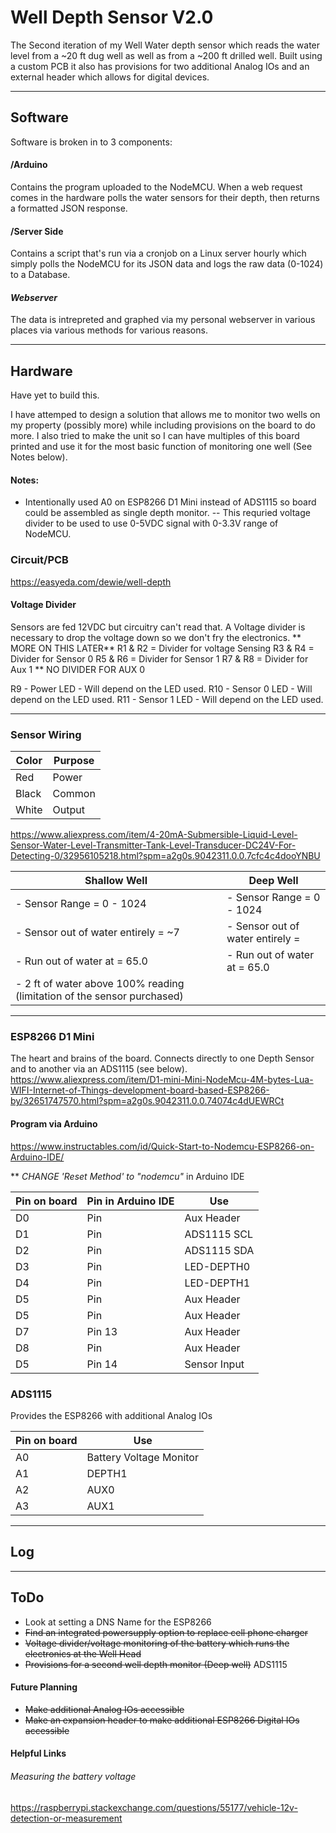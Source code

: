 # Well Depth Sensor V2.0

The Second iteration of my Well Water depth sensor which reads the water level from a ~20 ft dug well as well as from a ~200 ft drilled well. Built using a custom PCB it also has provisions for two additional Analog IOs and an external header which allows for digital devices.

--- 
## Software

Software is broken in to 3 components:

#### /Arduino 
Contains the program uploaded to the NodeMCU. When a web request comes in the hardware polls the water sensors for their depth, then returns a formatted JSON response.

#### /Server Side
Contains a script that's run via a cronjob on a Linux server hourly which simply polls the NodeMCU for its JSON data and logs the raw data (0-1024) to a Database.

#### *Webserver*
The data is intrepreted and graphed via my personal webserver in various places via various methods for various reasons. 




---
## Hardware 
 Have yet to build this.
 
I have attemped to design a solution that allows me to monitor two wells on my property (possibly more) while including provisions on the board to do more. I also tried to make the unit so I can have multiples of this board printed and use it for the most basic function of monitoring one well (See Notes below). 
 
 
#### Notes:  
- Intentionally used A0 on ESP8266 D1 Mini instead of ADS1115 so board could be assembled as single depth monitor. 
-- This requried voltage divider to be used to use 0-5VDC signal with 0-3.3V range of NodeMCU. 

### Circuit/PCB
https://easyeda.com/dewie/well-depth

#### Voltage Divider
Sensors are fed 12VDC but circuitry can't read that. A Voltage divider is necessary to drop the voltage down so we don't fry the electronics. 
** MORE ON THIS LATER**
R1 & R2 = Divider for voltage Sensing
R3 & R4 = Divider for Sensor 0
R5 & R6 = Divider for Sensor 1
R7 & R8 = Divider for Aux 1
** NO DIVIDER FOR AUX 0

R9  - Power LED    - Will depend on the LED used. 
R10 - Sensor 0 LED - Will depend on the LED used. 
R11 - Sensor 1 LED - Will depend on the LED used. 

---
### Sensor Wiring 
|Color 		| Purpose	|
|-------	| -------	|			
|Red 		|Power		|
|Black		|Common		|
|White		|Output	 	|

https://www.aliexpress.com/item/4-20mA-Submersible-Liquid-Level-Sensor-Water-Level-Transmitter-Tank-Level-Transducer-DC24V-For-Detecting-0/32956105218.html?spm=a2g0s.9042311.0.0.7cfc4c4dooYNBU


|Shallow Well 															| Deep Well	|
|-------																| -------	|	
|- Sensor Range		    	= 0 - 1024									| - Sensor Range		    	= 0 - 1024	|
|- Sensor out of water entirely 	= ~7								| - Sensor out of water entirely 	= 				|
|- Run out of water at 	     	= 65.0									| - Run out of water at 	     	= 65.0					|
|- 2 ft of water above 100% reading (limitation of the sensor purchased)| 					|







---
### ESP8266 D1 Mini
The heart and brains of the board. Connects directly to one Depth Sensor and to another via an ADS1115 (see below). 
https://www.aliexpress.com/item/D1-mini-Mini-NodeMcu-4M-bytes-Lua-WIFI-Internet-of-Things-development-board-based-ESP8266-by/32651747570.html?spm=a2g0s.9042311.0.0.74074c4dUEWRCt

#### Program via Arduino
https://www.instructables.com/id/Quick-Start-to-Nodemcu-ESP8266-on-Arduino-IDE/

** *CHANGE 'Reset Method' to "nodemcu"* in Arduino IDE

|Pin on board		|Pin in Arduino IDE		|Use			|
|-------------------|-----------------------|---------------|
|D0					|Pin  					|Aux Header		|
|D1 				|Pin  					|ADS1115 SCL	|
|D2 				|Pin  					|ADS1115 SDA	|
|D3 				|Pin  					|LED-DEPTH0		|
|D4 				|Pin  					|LED-DEPTH1		|
|D5 				|Pin  					|Aux Header		|
|D5 				|Pin  					|Aux Header		|
|D7 				|Pin 13 				|Aux Header		|
|D8 				|Pin 					|Aux Header		|
|D5					|Pin 14					|Sensor Input	|

### ADS1115
Provides the ESP8266 with additional Analog IOs

|Pin on board		|Use						|
|-------------------|---------------			|
|A0					| Battery Voltage Monitor	|
|A1 				| DEPTH1					|
|A2 				| AUX0 						|
|A3 				| AUX1						|


---
## Log



---
## ToDo
- Look at setting a DNS Name for the ESP8266 
- ~~Find an integrated powersupply option to replace cell phone charger~~
- ~~Voltage divider/voltage monitoring of the battery which runs the electronics at the Well Head~~
- ~~Provisions for a second well depth monitor (Deep well)~~ ADS1115
#### Future Planning
- ~~Make additional Analog IOs accessible~~
- ~~Make an expansion header to make additional ESP8266 Digital IOs accessible~~ 




#### Helpful Links
###### Measuring the battery voltage 
https://raspberrypi.stackexchange.com/questions/55177/vehicle-12v-detection-or-measurement
